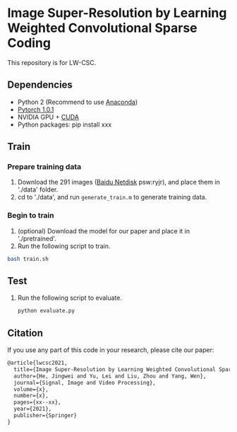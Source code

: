 # Image Super-Resolution by Learning Weighted Convolutional Sparse Coding
This repository is for LW-CSC.

## Dependencies
* Python 2 (Recommend to use [Anaconda](https://www.anaconda.com/distribution/#linux))
* [Pytorch 1.0.1](https://pytorch.org/)
* NVIDIA GPU + [CUDA](https://developer.nvidia.com/cuda-downloads)
* Python packages: pip install xxx
## Train
### Prepare training data
1. Download the 291 images ([Baidu Netdisk](https://pan.baidu.com/s/1bEajYJm_X5aVoXdS3RcbQg) psw:ryjr), and place them in './data' folder.
2. cd to './data', and run `generate_train.m` to generate training data.

### Begin to train
1. (optional) Download the model for our paper and place it in './pretrained'.
2. Run the following script to train.

```bash
bash train.sh
```

## Test
1. Run the following script to evaluate.

   ```python
   python evaluate.py
   ```

## Citation

If you use any part of this code in your research, please cite our paper:

```latex
@article{lwcsc2021,
  title={Image Super-Resolution by Learning Weighted Convolutional Sparse Coding},
  author={He, Jingwei and Yu, Lei and Liu, Zhou and Yang, Wen},
  journal={Signal, Image and Video Processing},
  volume={x},
  number={x},
  pages={xx--xx},
  year={2021},
  publisher={Springer}
}
```
